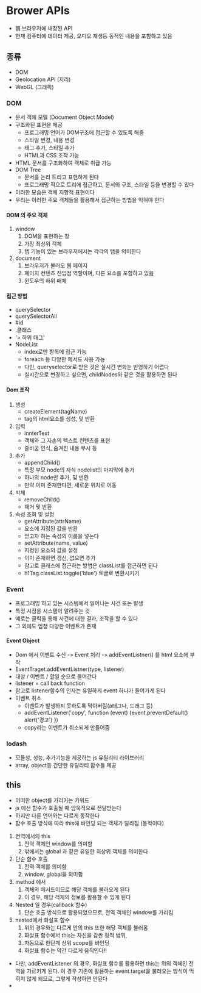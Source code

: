 # Brower APIs
- 웹 브라우저에 내장된 API
- 현재 컴퓨터에 데이터 제공, 오디오 재생등 동적인 내용을 포함하고 있음
## 종류
- DOM
- Geolocation API (지리)
- WebGL (그래픽)

### DOM
- 문서 객체 모델 (Document Object Model)
- 구조화된 표현을 제공
  - 프로그래밍 언어가 DOM구조에 접근할 수 있도록 해줌
  - 스타일 변경, 내용 변경
  - 태그 추가, 스타일 추가
  - HTML과 CSS 조작 가능
- HTML 문서를 구조화하여 객체로 취급 가능
- DOM Tree
  - 문서를 논리 트리고 표현하게 된다
  - 프로그래밍 적으로 트리에 접근하고, 문서의 구조, 스타일 등을 변경할 수 있다
- 이러한 모습은 객체 지향적 표현이다
- 우리는 이러한 주요 객체들을 활용해서 접근하는 방법을 익혀야 한다

#### DOM 의 주요 객체
1. window
   1. DOM을 표현하는 창
   2. 가장 최상위 객체
   3. 탭 기능이 있는 브라우저에서는 각각의 탭을 의미한다
2. document
   1. 브라우저가 불러오 웹 페이지
   2. 페이지 컨텐츠 진입점 역할이며, 다른 요소를 포함하고 있음
   3. 윈도우의 하위 매체

#### 접근 방법
- querySelector
- querySelectorAll
- #id
- .클래스
- '> 하위 태그'
- NodeList
  - index로만 항목에 접근 가능
  - foreach 등 다양한 메서드 사용 가능
  - 다만, queryselector로 받은 것은 실시간 변화는 반영하기 어렵다
  - 실시간으로 변경하고 싶으면, childNodes와 같은 것을 활용하면 된다

#### Dom 조작
1. 생성
   - createElement(tagName)
   - tag의 html요소를 생성, 및 반환
2. 입력
   - innterText
   - 객체와 그 자손의 텍스트 컨텐츠를 표현
   - 줄바꿈 인식, 숨겨진 내용 무시 등
3. 추가
   - appendChild()
   - 특정 부모 node의 자식 nodelist의 마지막에 추가
   - 하나의 node만 추가, 및 반환
   - 만약 이미 존재한다면, 새로운 위치로 이동
4. 삭제
   - removeChild()
   - 제거 및 반환
5. 속성 조회 및 설정
   - getAttribute(attrName)
   - 요소에 지정된 값을 반환
   - 얻고자 하는 속성의 이름을 넣는다
   - setAttribute(name, value)
   - 지정된 요소의 값을 설정
   - 이미 존재하면 갱신, 없으면 추가
   - 참고로 클래스에 접근하는 방법은 classList를 접근하면 된다
   - h1Tag.classList.toggle('blue') 토글로 변환시키기

### Event
- 프로그래밍 하고 있는 시스템에서 일어나는 사건 또는 발생
- 특정 시점을 시스템이 알려주는 것
- 예로는 클릭을 통해 사건에 대한 결과, 조작을 할 수 있다
- 그 외에도 엄청 다양한 이벤트가 존재
#### Event Object
- Dom 에서 이벤트 수신 -> Event 처리 -> addEventListner() 를 html 요소에 부착
- EventTraget.addEventListner(type, listener)
- 대상 / 이벤트 / 할일 순으로 들어간다
- listener = call back function
- 참고로 listener함수의 인자는 유일하게 event 하나가 들어가게 된다
- 이벤트 취소
  - 이벤트가 발생하지 못하도록 막아버림(a태그나, 드래그 등)
  - addEventListener('copy', function (event) {event.preventDefault() alert('경고') })
  - copy라는 이벤트가 취소되게 만들어줌

### lodash
- 모듈성, 성능, 추가기능을 제공하는 js 유틸리티 라이브러리
- array, object등 간단한 유틸리티 함수들 제공

## this
- 어떠한 object를 가리키는 키워드
- js 에선 함수가 호출될 때 암묵적으로 전달받는다
- 하지만 다른 언어와는 다르게 동작한다
- 함수 호출 방식에 따라 this에 바인딩 되는 객체가 달라짐 (동적이다)
1. 전역에서의 this
   1. 전역 객체인 window를 의미함
   2. 밖에서는 global 과 같은 유일한 최상위 객체를 의미한다
2. 단순 함수 호출
   1. 전역 객체를 의미함
   2. window, global을 의미함
3. method 에서
   1. 객체의 메서드이므로 해당 객체를 불러오게 된다
   2. 이 경우, 해당 객체의 정보를 활용할 수 있게 된다
4. Nested 일 경우(callback 함수)
   1. 단순 호출 방식으로 활용되었으므로, 전역 객체인 window를 가리킴
5. nested에서 화살표 함수
   1. 위의 경우와는 다르게 안의 this 또한 해당 객체를 불러옴
   2. 화살표 함수에서 this는 자신을 감싼 정적 범위,
   3. 자동으로 한단계 상위 scope를 바인딩
   4. 화살표 함수는 약간 다르게 움직인다!!
- 다만, addEventListener 의 경우, 화살표 함수를 활용하면 this는 위의 객체인 전역을 가르키게 된다. 이 경우 기존에 활용하는 event.target을 불러오는 방식이 먹히지 않게 되므로, 그렇게 작성하면 안된다
- 